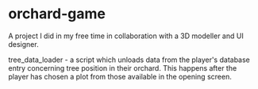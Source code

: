 # orchard-game

A project I did in my free time in collaboration with a 3D modeller and UI designer.

tree_data_loader - a script which unloads data from the player's database entry concerning tree position in their orchard. This happens after the player has 
chosen a plot from those available in the opening screen.



